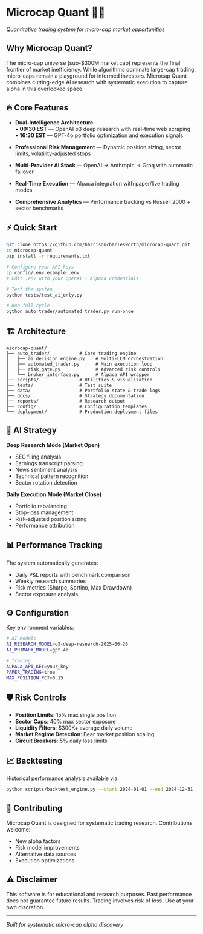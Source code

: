 # Microcap Quant 🚀💎

*Quantitative trading system for micro-cap market opportunities*

## Why Microcap Quant?

The micro-cap universe (sub-$300M market cap) represents the final frontier of market inefficiency. While algorithms dominate large-cap trading, micro-caps remain a playground for informed investors. Microcap Quant combines cutting-edge AI research with systematic execution to capture alpha in this overlooked space.

## 🔥 Core Features

- **Dual-Intelligence Architecture**  
  • **09:30 EST** — OpenAI o3 deep research with real-time web scraping  
  • **16:30 EST** — GPT-4o portfolio optimization and execution signals

- **Professional Risk Management** — Dynamic position sizing, sector limits, volatility-adjusted stops
- **Multi-Provider AI Stack** — OpenAI → Anthropic → Groq with automatic failover
- **Real-Time Execution** — Alpaca integration with paper/live trading modes
- **Comprehensive Analytics** — Performance tracking vs Russell 2000 + sector benchmarks

## ⚡ Quick Start

```bash
git clone https://github.com/harrisoncharlesworth/microcap-quant.git
cd microcap-quant
pip install -r requirements.txt

# Configure your API keys
cp config/.env.example .env
# Edit .env with your OpenAI + Alpaca credentials

# Test the system
python tests/test_ai_only.py

# Run full cycle
python auto_trader/automated_trader.py run-once
```

## 🏗️ Architecture

```
microcap-quant/
├── auto_trader/           # Core trading engine
│   ├── ai_decision_engine.py    # Multi-LLM orchestration
│   ├── automated_trader.py      # Main execution loop
│   ├── risk_gate.py             # Advanced risk controls
│   └── broker_interface.py      # Alpaca API wrapper
├── scripts/               # Utilities & visualization
├── tests/                 # Test suite
├── data/                  # Portfolio state & trade logs
├── docs/                  # Strategy documentation
├── reports/               # Research output
├── config/                # Configuration templates
└── deployment/            # Production deployment files
```

## 🧠 AI Strategy

**Deep Research Mode (Market Open)**
- SEC filing analysis
- Earnings transcript parsing  
- News sentiment analysis
- Technical pattern recognition
- Sector rotation detection

**Daily Execution Mode (Market Close)**
- Portfolio rebalancing
- Stop-loss management
- Risk-adjusted position sizing
- Performance attribution

## 📊 Performance Tracking

The system automatically generates:
- Daily P&L reports with benchmark comparison
- Weekly research summaries
- Risk metrics (Sharpe, Sortino, Max Drawdown)
- Sector exposure analysis

## ⚙️ Configuration

Key environment variables:
```bash
# AI Models
AI_RESEARCH_MODEL=o3-deep-research-2025-06-26
AI_PRIMARY_MODEL=gpt-4o

# Trading
ALPACA_API_KEY=your_key
PAPER_TRADING=true
MAX_POSITION_PCT=0.15
```

## 🛡️ Risk Controls

- **Position Limits**: 15% max single position
- **Sector Caps**: 40% max sector exposure  
- **Liquidity Filters**: $300K+ average daily volume
- **Market Regime Detection**: Bear market position scaling
- **Circuit Breakers**: 5% daily loss limits

## 📈 Backtesting

Historical performance analysis available via:
```bash
python scripts/backtest_engine.py --start 2024-01-01 --end 2024-12-31
```

## 🤝 Contributing

Microcap Quant is designed for systematic trading research. Contributions welcome:
- New alpha factors
- Risk model improvements  
- Alternative data sources
- Execution optimizations

## ⚠️ Disclaimer

This software is for educational and research purposes. Past performance does not guarantee future results. Trading involves risk of loss. Use at your own discretion.

---

*Built for systematic micro-cap alpha discovery*
